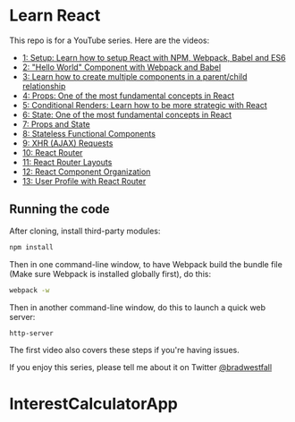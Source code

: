# Learn React

This repo is for a YouTube series. Here are the videos:

- [1: Setup: Learn how to setup React with NPM, Webpack, Babel and ES6 ](https://youtu.be/ZkSV5IUqHMM?list=PLMve8qV_h5E8YuaoKG34145IuLRatslPU)
- [2: "Hello World" Component with Webpack and Babel ](https://youtu.be/ZRHfZqN6pBY?list=PLMve8qV_h5E8YuaoKG34145IuLRatslPU)
- [3: Learn how to create multiple components in a parent/child relationship](https://youtu.be/psxeb0z2KbU?list=PLMve8qV_h5E8YuaoKG34145IuLRatslPU)
- [4: Props: One of the most fundamental concepts in React](https://youtu.be/cBYi5Ypr5W0?list=PLMve8qV_h5E8YuaoKG34145IuLRatslPU)
- [5: Conditional Renders: Learn how to be more strategic with React](https://youtu.be/4xgiysCSIWo?list=PLMve8qV_h5E8YuaoKG34145IuLRatslPU)
- [6: State: One of the most fundamental concepts in React](https://youtu.be/BGNrTE0ZN3A?list=PLMve8qV_h5E8YuaoKG34145IuLRatslPU)
- [7: Props and State](https://youtu.be/eKVb-OxoLCs?list=PLMve8qV_h5E8YuaoKG34145IuLRatslPU)
- [8: Stateless Functional Components](https://youtu.be/but2AvPtLkc?list=PLMve8qV_h5E8YuaoKG34145IuLRatslPU)
- [9: XHR (AJAX) Requests ](https://youtu.be/A2-u0KnyxWs?list=PLMve8qV_h5E8YuaoKG34145IuLRatslPU)
- [10: React Router](https://youtu.be/y-Rc5R6snPM?list=PLMve8qV_h5E8YuaoKG34145IuLRatslPU)
- [11: React Router Layouts](https://youtu.be/iaYxvJZh5Jw?list=PLMve8qV_h5E8YuaoKG34145IuLRatslPU)
- [12: React Component Organization ](https://youtu.be/OH2rSN9hWuI?list=PLMve8qV_h5E8YuaoKG34145IuLRatslPU)
- [13: User Profile with React Router](https://youtu.be/zm3WE1mguqs?list=PLMve8qV_h5E8YuaoKG34145IuLRatslPU)

## Running the code

After cloning, install third-party modules:

```sh
npm install
```

Then in one command-line window, to have Webpack build the bundle file (Make sure Webpack is installed globally first), do this:

```sh
webpack -w
```

Then in another command-line window, do this to launch a quick web server:

```sh
http-server
```

The first video also covers these steps if you're having issues.

If you enjoy this series, please tell me about it on Twitter [@bradwestfall](http://twitter.com/bradwestfall)
# InterestCalculatorApp

